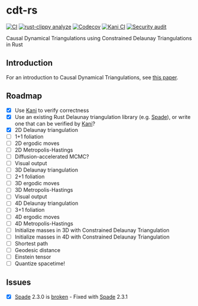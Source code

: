 # cdt-rs

[![CI](https://github.com/acgetchell/cdt/actions/workflows/ci.yml/badge.svg)](https://github.com/acgetchell/cdt/actions/workflows/ci.yml)
[![rust-clippy analyze](https://github.com/acgetchell/cdt-rs/actions/workflows/rust-clippy.yml/badge.svg)](https://github.com/acgetchell/cdt-rs/actions/workflows/rust-clippy.yml)
[![Codecov](https://codecov.io/gh/acgetchell/cdt-rs/graph/badge.svg?token=CsbOJBypGC)](https://codecov.io/gh/acgetchell/cdt-rs)
[![Kani CI](https://github.com/acgetchell/cdt-rs/actions/workflows/kani.yml/badge.svg)](https://github.com/acgetchell/cdt-rs/actions/workflows/kani.yml)
[![Security audit](https://github.com/acgetchell/cdt-rs/actions/workflows/audit-check.yml/badge.svg)](https://github.com/acgetchell/cdt-rs/actions/workflows/audit-check.yml)

Causal Dynamical Triangulations using Constrained Delaunay Triangulations in Rust

## Introduction

For an introduction to Causal Dynamical Triangulations, see [this paper](https://arxiv.org/abs/hep-th/0105267).

## Roadmap

- [x] Use [Kani] to verify correctness
- [x] Use an existing Rust Delaunay triangulation library (e.g. [Spade]), or write one that can be verified by [Kani]?
- [x] 2D Delaunay triangulation
- [ ] 1+1 foliation
- [ ] 2D ergodic moves
- [ ] 2D Metropolis-Hastings
- [ ] Diffusion-accelerated MCMC?
- [ ] Visual output
- [ ] 3D Delaunay triangulation
- [ ] 2+1 foliation
- [ ] 3D ergodic moves
- [ ] 3D Metropolis-Hastings
- [ ] Visual output
- [ ] 4D Delaunay triangulation
- [ ] 3+1 foliation
- [ ] 4D ergodic moves
- [ ] 4D Metropolis-Hastings
- [ ] Initialize masses in 3D with Constrained Delaunay Triangulation
- [ ] Initialize masses in 4D with Constrained Delaunay Triangulation
- [ ] Shortest path
- [ ] Geodesic distance
- [ ] Einstein tensor
- [ ] Quantize spacetime!

## Issues

- [x] [Spade] 2.3.0 is [broken](https://github.com/Stoeoef/spade/issues/94) - Fixed with [Spade] 2.3.1

[Spade]: https://github.com/Stoeoef/spade
[Kani]: https://model-checking.github.io/kani/install-guide.html
